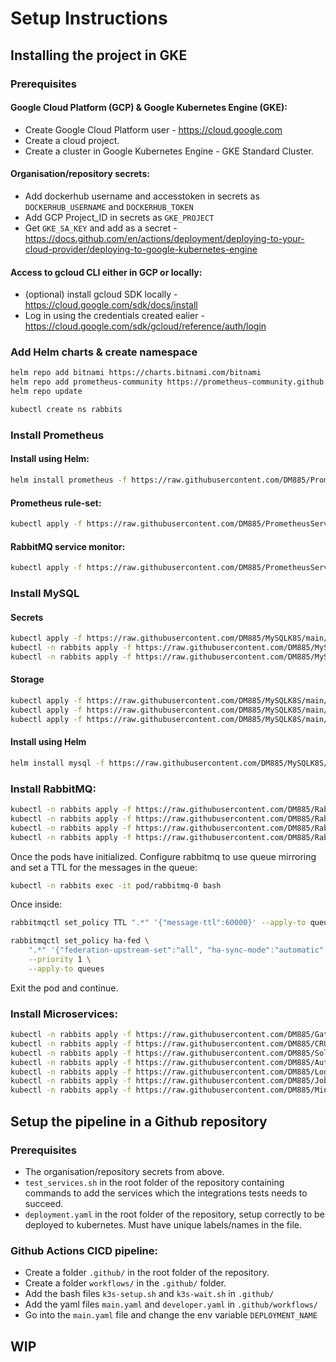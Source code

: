 # Setup Instructions
## Installing the project in GKE
### Prerequisites
#### Google Cloud Platform (GCP) & Google Kubernetes Engine (GKE):
* Create Google Cloud Platform user - https://cloud.google.com
* Create a cloud project.
* Create a cluster in Google Kubernetes Engine - GKE Standard Cluster.
#### Organisation/repository secrets:
* Add dockerhub username and accesstoken in secrets as `DOCKERHUB_USERNAME` and `DOCKERHUB_TOKEN`
* Add GCP Project_ID in secrets as `GKE_PROJECT`
* Get `GKE_SA_KEY` and add as a secret - https://docs.github.com/en/actions/deployment/deploying-to-your-cloud-provider/deploying-to-google-kubernetes-engine
#### Access to gcloud CLI either in GCP or locally:
* (optional) install gcloud SDK locally - https://cloud.google.com/sdk/docs/install
* Log in using the credentials created ealier - https://cloud.google.com/sdk/gcloud/reference/auth/login
### Add Helm charts & create namespace
```bash 
helm repo add bitnami https://charts.bitnami.com/bitnami
helm repo add prometheus-community https://prometheus-community.github.io/helm-charts
helm repo update
```
```bash
kubectl create ns rabbits
```
### Install Prometheus
#### Install using Helm:
```bash
helm install prometheus -f https://raw.githubusercontent.com/DM885/PrometheusK8S/main/prometheus-values-GKE.yaml prometheus-community/kube-prometheus-stack
```
#### Prometheus rule-set:
```bash
kubectl apply -f https://raw.githubusercontent.com/DM885/PrometheusService/main/prometheus-roles.yaml
```
#### RabbitMQ service monitor:
```bash
kubectl apply -f https://raw.githubusercontent.com/DM885/PrometheusService/main/rabbitmq-servicemonitor.yaml
```
### Install MySQL
#### Secrets
```bash
kubectl apply -f https://raw.githubusercontent.com/DM885/MySQLK8S/main/mysql-secrets.yaml
kubectl -n rabbits apply -f https://raw.githubusercontent.com/DM885/MySQLK8S/main/mysql-secrets.yaml
kubectl -n rabbits apply -f https://raw.githubusercontent.com/DM885/MySQLK8S/main/auth-secrets.yaml
```
#### Storage
```bash
kubectl apply -f https://raw.githubusercontent.com/DM885/MySQLK8S/main/mysql-sc.yaml
kubectl apply -f https://raw.githubusercontent.com/DM885/MySQLK8S/main/mysql-pv.yaml
kubectl apply -f https://raw.githubusercontent.com/DM885/MySQLK8S/main/mysql-pvc-gke.yaml
```
#### Install using Helm
```bash
helm install mysql -f https://raw.githubusercontent.com/DM885/MySQLK8S/main/mysql-values-gke.yaml bitnami/mysql
```
### Install RabbitMQ:
```bash
kubectl -n rabbits apply -f https://raw.githubusercontent.com/DM885/RabbitMQK8S/main/rabbit-rbac.yaml
kubectl -n rabbits apply -f https://raw.githubusercontent.com/DM885/RabbitMQK8S/main/rabbit-configmap.yaml
kubectl -n rabbits apply -f https://raw.githubusercontent.com/DM885/RabbitMQK8S/main/rabbit-secret.yaml
kubectl -n rabbits apply -f https://raw.githubusercontent.com/DM885/RabbitMQK8S/main/rabbit-statefulset-gke.yaml
```
Once the pods have initialized. Configure rabbitmq to use queue mirroring and set a TTL for the messages in the queue:
```bash
kubectl -n rabbits exec -it pod/rabbitmq-0 bash
```
Once inside:
```bash
rabbitmqctl set_policy TTL ".*" '{"message-ttl":60000}' --apply-to queues
```
```bash
rabbitmqctl set_policy ha-fed \
    ".*" '{"federation-upstream-set":"all", "ha-sync-mode":"automatic", "ha-mode":"nodes", "ha-params":["rabbit@rabbitmq-0.rabbitmq.rabbits.svc.cluster.local","rabbit@rabbitmq-1.rabbitmq.rabbits.svc.cluster.local"]}' \
    --priority 1 \
    --apply-to queues
```
Exit the pod and continue.
### Install Microservices:
```bash
kubectl -n rabbits apply -f https://raw.githubusercontent.com/DM885/GatewayService/main/deployment.yaml
kubectl -n rabbits apply -f https://raw.githubusercontent.com/DM885/CRUDservice/main/deployment.yaml
kubectl -n rabbits apply -f https://raw.githubusercontent.com/DM885/SolverInfoService/main/deployment.yaml
kubectl -n rabbits apply -f https://raw.githubusercontent.com/DM885/AuthenticationService/main/deployment.yaml
kubectl -n rabbits apply -f https://raw.githubusercontent.com/DM885/LoggingService/main/deployment.yaml
kubectl -n rabbits apply -f https://raw.githubusercontent.com/DM885/JobService/main/deployment.yaml
kubectl -n rabbits apply -f https://raw.githubusercontent.com/DM885/MiniZincService/main/deployment.yaml
```

## Setup the pipeline in a Github repository
### Prerequisites
* The organisation/repository secrets from above.
* `test_services.sh` in the root folder of the repository containing commands to add the services which the integrations tests needs to succeed.
* `deployment.yaml` in the root folder of the repository, setup correctly to be deployed to kubernetes. Must have unique labels/names in the file. 

### Github Actions CICD pipeline:
* Create a folder `.github/` in the root folder of the repository.
* Create a folder `workflows/` in the `.github/` folder.
* Add the bash files `k3s-setup.sh` and `k3s-wait.sh` in `.github/`
* Add the yaml files `main.yaml` and `developer.yaml` in `.github/workflows/`
* Go into the `main.yaml` file and change the env variable `DEPLOYMENT_NAME`

## WIP
